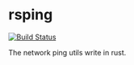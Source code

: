 # rsping

[![Build Status](https://travis-ci.org/realityone/rsping.svg?branch=master)](https://travis-ci.org/realityone/rsping)

The network ping utils write in rust.
